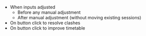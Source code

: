 * When inputs adjusted
  * Before any manual adjustment
  * After manual adjustment (without moving existing sessions)
* On button click to resolve clashes
* On button click to improve timetable